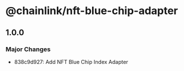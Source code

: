 # @chainlink/nft-blue-chip-adapter

## 1.0.0

### Major Changes

- 838c9d927: Add NFT Blue Chip Index Adapter
